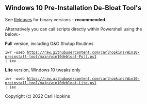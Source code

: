 ## Windows 10 Pre-Installation De-Bloat Tool's ##

See [Releases](https://github.com/carlhopkins/Win10-preinstall-tool/releases) for binary versions - **recommended**.

Alternatively you can call scripts directly within Powershell using the below:- 

**Full** version, including O&O Shutup Routines

<code>iwr -useb https://raw.githubusercontent.com/carlhopkins/Win10-preinstall-tool/main/win10debloat-Full.ps1 | iex</code>

**Lite** version, Windows 10 tweaks only

<code>iwr -useb https://raw.githubusercontent.com/carlhopkins/Win10-preinstall-tool/main/win10debloat-Lite.ps1 | iex</code>

Copyright (c) 2022 Carl Hopkins

